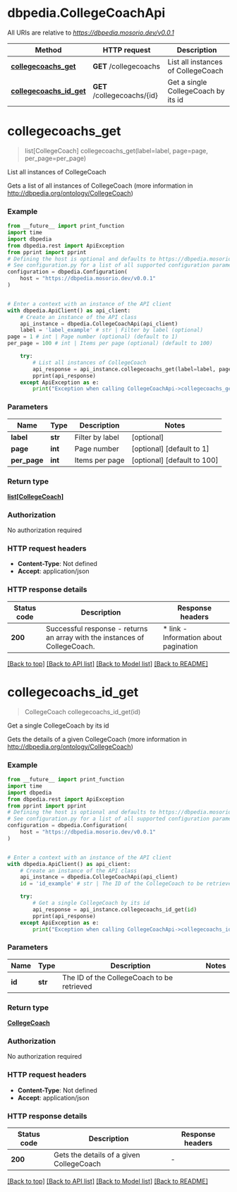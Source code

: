 # dbpedia.CollegeCoachApi

All URIs are relative to *https://dbpedia.mosorio.dev/v0.0.1*

Method | HTTP request | Description
------------- | ------------- | -------------
[**collegecoachs_get**](CollegeCoachApi.md#collegecoachs_get) | **GET** /collegecoachs | List all instances of CollegeCoach
[**collegecoachs_id_get**](CollegeCoachApi.md#collegecoachs_id_get) | **GET** /collegecoachs/{id} | Get a single CollegeCoach by its id


# **collegecoachs_get**
> list[CollegeCoach] collegecoachs_get(label=label, page=page, per_page=per_page)

List all instances of CollegeCoach

Gets a list of all instances of CollegeCoach (more information in http://dbpedia.org/ontology/CollegeCoach)

### Example

```python
from __future__ import print_function
import time
import dbpedia
from dbpedia.rest import ApiException
from pprint import pprint
# Defining the host is optional and defaults to https://dbpedia.mosorio.dev/v0.0.1
# See configuration.py for a list of all supported configuration parameters.
configuration = dbpedia.Configuration(
    host = "https://dbpedia.mosorio.dev/v0.0.1"
)


# Enter a context with an instance of the API client
with dbpedia.ApiClient() as api_client:
    # Create an instance of the API class
    api_instance = dbpedia.CollegeCoachApi(api_client)
    label = 'label_example' # str | Filter by label (optional)
page = 1 # int | Page number (optional) (default to 1)
per_page = 100 # int | Items per page (optional) (default to 100)

    try:
        # List all instances of CollegeCoach
        api_response = api_instance.collegecoachs_get(label=label, page=page, per_page=per_page)
        pprint(api_response)
    except ApiException as e:
        print("Exception when calling CollegeCoachApi->collegecoachs_get: %s\n" % e)
```

### Parameters

Name | Type | Description  | Notes
------------- | ------------- | ------------- | -------------
 **label** | **str**| Filter by label | [optional] 
 **page** | **int**| Page number | [optional] [default to 1]
 **per_page** | **int**| Items per page | [optional] [default to 100]

### Return type

[**list[CollegeCoach]**](CollegeCoach.md)

### Authorization

No authorization required

### HTTP request headers

 - **Content-Type**: Not defined
 - **Accept**: application/json

### HTTP response details
| Status code | Description | Response headers |
|-------------|-------------|------------------|
**200** | Successful response - returns an array with the instances of CollegeCoach. |  * link - Information about pagination <br>  |

[[Back to top]](#) [[Back to API list]](../README.md#documentation-for-api-endpoints) [[Back to Model list]](../README.md#documentation-for-models) [[Back to README]](../README.md)

# **collegecoachs_id_get**
> CollegeCoach collegecoachs_id_get(id)

Get a single CollegeCoach by its id

Gets the details of a given CollegeCoach (more information in http://dbpedia.org/ontology/CollegeCoach)

### Example

```python
from __future__ import print_function
import time
import dbpedia
from dbpedia.rest import ApiException
from pprint import pprint
# Defining the host is optional and defaults to https://dbpedia.mosorio.dev/v0.0.1
# See configuration.py for a list of all supported configuration parameters.
configuration = dbpedia.Configuration(
    host = "https://dbpedia.mosorio.dev/v0.0.1"
)


# Enter a context with an instance of the API client
with dbpedia.ApiClient() as api_client:
    # Create an instance of the API class
    api_instance = dbpedia.CollegeCoachApi(api_client)
    id = 'id_example' # str | The ID of the CollegeCoach to be retrieved

    try:
        # Get a single CollegeCoach by its id
        api_response = api_instance.collegecoachs_id_get(id)
        pprint(api_response)
    except ApiException as e:
        print("Exception when calling CollegeCoachApi->collegecoachs_id_get: %s\n" % e)
```

### Parameters

Name | Type | Description  | Notes
------------- | ------------- | ------------- | -------------
 **id** | **str**| The ID of the CollegeCoach to be retrieved | 

### Return type

[**CollegeCoach**](CollegeCoach.md)

### Authorization

No authorization required

### HTTP request headers

 - **Content-Type**: Not defined
 - **Accept**: application/json

### HTTP response details
| Status code | Description | Response headers |
|-------------|-------------|------------------|
**200** | Gets the details of a given CollegeCoach |  -  |

[[Back to top]](#) [[Back to API list]](../README.md#documentation-for-api-endpoints) [[Back to Model list]](../README.md#documentation-for-models) [[Back to README]](../README.md)

